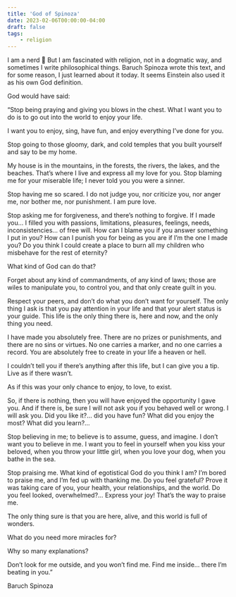 ```yaml
---
title: 'God of Spinoza'
date: 2023-02-06T00:00:00-04:00
draft: false
tags:
    - religion
---
```


I am a nerd 🙂 But I am fascinated with religion, not in a dogmatic way, and sometimes I write philosophical things. Baruch Spinoza wrote this text, and for some reason, I just learned about it today. It seems Einstein also used it as his own God definition.

God would have said:

“Stop being praying and giving you blows in the chest. What I want you to do is to go out into the world to enjoy your life.

I want you to enjoy, sing, have fun, and enjoy everything I’ve done for you.

Stop going to those gloomy, dark, and cold temples that you built yourself and say to be my home.

My house is in the mountains, in the forests, the rivers, the lakes, and the beaches. That’s where I live and express all my love for you.
Stop blaming me for your miserable life; I never told you you were a sinner.

Stop having me so scared. I do not judge you, nor criticize you, nor anger me, nor bother me, nor punishment. I am pure love.

Stop asking me for forgiveness, and there’s nothing to forgive. If I made you… I filled you with passions, limitations, pleasures, feelings, needs, inconsistencies… of free will. How can I blame you if you answer something I put in you? How can I punish you for being as you are if I’m the one I made you? Do you think I could create a place to burn all my children who misbehave for the rest of eternity?

What kind of God can do that?

Forget about any kind of commandments, of any kind of laws; those are wiles to manipulate you, to control you, and that only create guilt in you.

Respect your peers, and don’t do what you don’t want for yourself. The only thing I ask is that you pay attention in your life and that your alert status is your guide. This life is the only thing there is, here and now, and the only thing you need.

I have made you absolutely free. There are no prizes or punishments, and there are no sins or virtues. No one carries a marker, and no one carries a record.
You are absolutely free to create in your life a heaven or hell.

I couldn’t tell you if there’s anything after this life, but I can give you a tip. Live as if there wasn’t.

As if this was your only chance to enjoy, to love, to exist.

So, if there is nothing, then you will have enjoyed the opportunity I gave you. And if there is, be sure I will not ask you if you behaved well or wrong. I will ask you. Did you like it?… did you have fun? What did you enjoy the most? What did you learn?…

Stop believing in me; to believe is to assume, guess, and imagine. I don’t want you to believe in me. I want you to feel in yourself when you kiss your beloved, when you throw your little girl, when you love your dog, when you bathe in the sea.

Stop praising me. What kind of egotistical God do you think I am?
I’m bored to praise me, and I’m fed up with thanking me. Do you feel grateful? Prove it was taking care of you, your health, your relationships, and the world. Do you feel looked, overwhelmed?… Express your joy! That’s the way to praise me.

The only thing sure is that you are here, alive, and this world is full of wonders.

What do you need more miracles for?

Why so many explanations?

Don’t look for me outside, and you won’t find me. Find me inside… there I’m beating in you.”

Baruch Spinoza


